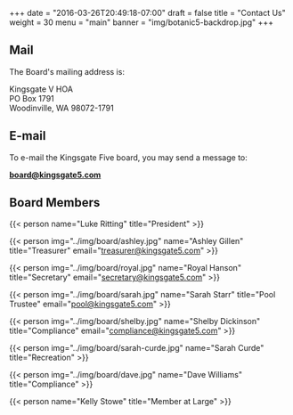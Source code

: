 +++
date = "2016-03-26T20:49:18-07:00"
draft = false
title = "Contact Us"
weight = 30
menu = "main"
banner = "img/botanic5-backdrop.jpg"
+++

## Mail

The Board's mailing address is:

<div class="mail">
    Kingsgate V HOA<br />
    PO  Box 1791<br />
    Woodinville, WA 98072-1791<br />
</div>

## E-mail

To e-mail the Kingsgate Five board, you may send a message to:

**[board@kingsgate5.com](mailto:board@kingsgate5.com)**

## Board Members


{{< person name="Luke Ritting" title="President" >}}

{{< person img="../img/board/ashley.jpg" name="Ashley Gillen" title="Treasurer" email="treasurer@kingsgate5.com" >}}

{{< person img="../img/board/royal.jpg" name="Royal Hanson" title="Secretary" email="secretary@kingsgate5.com" >}}

{{< person img="../img/board/sarah.jpg" name="Sarah Starr" title="Pool Trustee" email="pool@kingsgate5.com" >}}

{{< person img="../img/board/shelby.jpg" name="Shelby Dickinson" title="Compliance" email="compliance@kingsgate5.com" >}}

{{< person img="../img/board/sarah-curde.jpg" name="Sarah Curde" title="Recreation" >}}

{{< person img="../img/board/dave.jpg" name="Dave Williams" title="Compliance" >}}

{{< person name="Kelly Stowe" title="Member at Large" >}}


